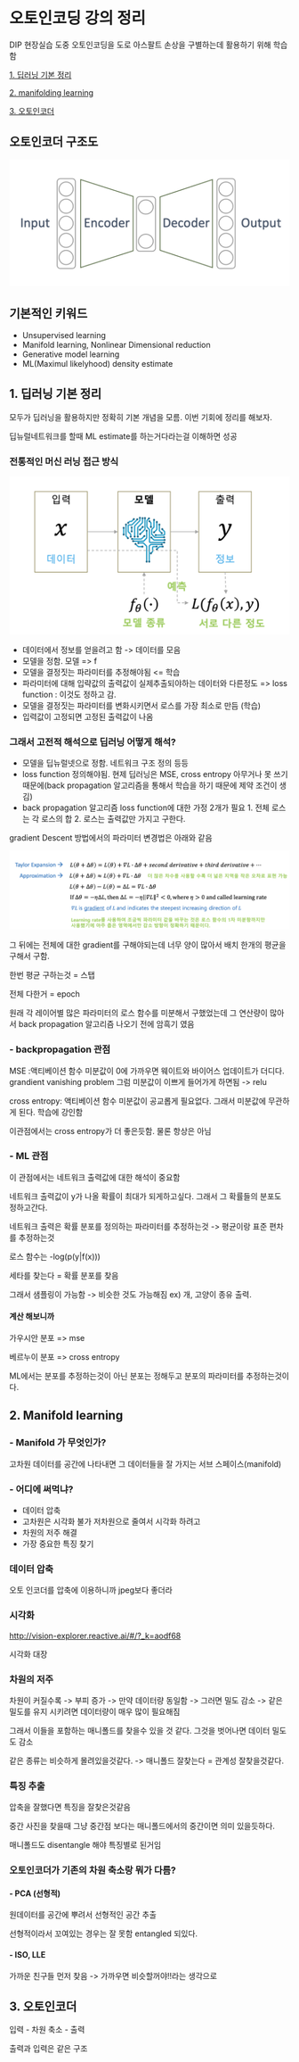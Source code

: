 # 오토인코딩 강의 정리
DIP 현장실습 도중 오토인코딩을 도로 아스팔트 손상을 구별하는데 활용하기 위해 학습함

[1. 딥러닝 기본 정리](#1.-딥러닝-기본-정리)

[2. manifolding learning](#2-manifold-learning)

[3. 오토인코더](#3-오토인코더)


## 오토인코더 구조도
![AE01](./AE01.png)

## 기본적인 키워드
- Unsupervised learning
- Manifold learning, Nonlinear Dimensional reduction
- Generative model learning
- ML(Maximul likelyhood) density estimate

## 1. 딥러닝 기본 정리
모두가 딥러닝을 활용하지만 정확히 기본 개념을 모름. 이번 기회에 정리를 해보자.

딥뉴럴네트워크를 할때 ML estimate를 하는거다라는걸 이해하면 성공

### 전통적인 머신 러닝 접근 방식

![AE02](./AE02.png)

- 데이터에서 정보를 얻을려고 함 -> 데이터를 모음
- 모델을 정함. 모델 => f
- 모델을 결정짓는 파라미터를 추정해야됨 <= 학습
- 파라미터에 대해 입략값의 출력값이 실제추출되야하는 데이터와 다른정도 => loss function : 이것도 정하고 감.
- 모델을 결정짓는 파라미터를 변화시키면서 로스를 가장 최소로 만듬 (학습)
- 입력값이 고정되면 고정된 출력값이 나옴

### 그래서 고전적 해석으로 딥러닝 어떻게 해석?
- 모델을 딥뉴럴넷으로 정함. 네트워크 구조 정의 등등
- loss function 정의해야됨. 현제 딥러닝은 MSE, cross entropy  아무거나 못 쓰기 때문에(back propagation 알고리즘을 통해서 학습을 하기 때문에 제약 조건이 생김)
- back propagation 알고리즘 loss function에 대한 가정 2개가 필요 1. 전체 로스는 각 로스의 합 2. 로스는 출력값만 가지고 구한다.

gradient Descent 방법에서의 파라미터 변경법은 아래와 같음

![AE03](./AE03.png)

그 뒤에는 전체에 대한 gradient를 구해야되는데 너무 양이 많아서 배치 한개의 평균을 구해서 구함. 

한번 평균 구하는것 = 스탭

전체 다한거 = epoch

원래 각 레이어별 많은 파라미터의 로스 함수를 미분해서 구했었는데 그 연산량이 많아서 back propagation 알고리즘 나오기 전에 암흑기 였음

### - backpropagation 관점
MSE :액티베이션 함수 미분값이 0에 가까우면 웨이트와 바이어스 업데이트가 더디다. grandient vanishing problem 그럼 미분값이 이쁘게 들어가게 하면됨 -> relu

cross entropy: 액티베이션 함수 미분값이 공교롭게 필요없다. 그래서 미분값에 무관하게 된다. 학습에 강인함

이관점에서는 cross entropy가 더 좋은듯함. 물론 항상은 아님

### - ML 관점
이 관점에서는 네트워크 출력값에 대한 해석이 중요함

네트워크 출력값이 y가 나올 확률이 최대가 되게하고싶다.
그래서 그 확률들의 분포도 정하고간다.

네트워크 출력은 확률 분포를 정의하는 파라미터를 추정하는것
-> 평균이랑 표준 편차를 추정하는것

로스 함수는 -log(p(y|f(x)))

세타를 찾는다 = 확률 분포를 찾음

그래서 샘플링이 가능함 -> 비슷한 것도 가능해짐 ex) 개, 고양이 종유 출력.


#### 계산 해보니까
가우시안 분포 => mse

베르누이 분포 => cross entropy

ML에서는 분포를 추정하는것이 아닌 분포는 정해두고 분포의 파라미터를 추정하는것이다.


## 2. Manifold learning

### - Manifold 가 무엇인가?
고차원 데이터를 공간에 나타내면 그 데이터들을 잘 가지는 서브 스페이스(manifold)

### - 어디에 써먹냐?
- 데이터 압축
- 고차원은 시각화 불가 저차원으로 줄여서 시각화 하려고
- 차원의 저주 해결
- 가장 중요한 특징 찾기

### 데이터 압축
오토 인코더를 압축에 이용하니까 jpeg보다 좋더라

### 시각화
http://vision-explorer.reactive.ai/#/?_k=aodf68

시각화 대장

### 차원의 저주
차원이 커질수록 -> 부피 증가 -> 만약 데이터량 동일함 -> 그러면 밀도 감소 -> 같은 밀도를 유지 시키려면 데이터량이 매우 많이 필요해짐

그래서 이들을 포함하는 매니폴드를 찾을수 있을 것 같다.
그것을 벗어나면 데이터 밀도도 감소

같은 종류는 비슷하게 몰려있을것같다. -> 매니폴드 잘찾는다 = 관계성 잘찾을것같다. 


### 특징 추출
압축을 잘했다면 특징을 잘찾은것같음

중간 사진을 찾을때 그냥 중간점 보다는 매니폴드에서의 중간이면 의미 있을듯하다.

매니폴드도 disentangle 해야 특징별로 된거임

### 오토인코더가 기존의 차원 축소랑 뭐가 다름?

#### - PCA (선형적)
원데이터를 공간에 뿌려서 선형적인 공간 추출

선형적이라서 꼬여있는 경우는 잘 못함 entangled 되있다.


#### - ISO, LLE 
가까운 친구들 먼저 찾음 -> 가까우면 비슷할꺼야!!라는 생각으로


## 3. 오토인코더
입력 - 차원 축소 - 출력

출력과 입력은 같은 구조
